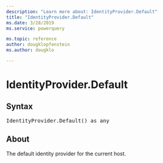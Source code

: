 ```yaml
---
description: "Learn more about: IdentityProvider.Default"
title: "IdentityProvider.Default"
ms.date: 3/28/2019
ms.service: powerquery

ms.topic: reference
author: dougklopfenstein
ms.author: dougklo

---
```

# IdentityProvider.Default

## Syntax

<pre>
IdentityProvider.Default() as any
</pre>

## About  

The default identity provider for the current host.
